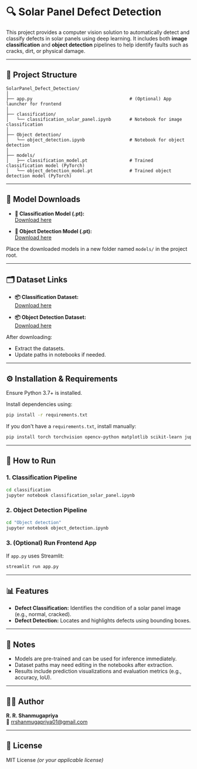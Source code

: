 
# 🔍 Solar Panel Defect Detection

This project provides a computer vision solution to automatically detect and classify defects in solar panels using deep learning. It includes both **image classification** and **object detection** pipelines to help identify faults such as cracks, dirt, or physical damage.

---

## 📂 Project Structure

```
SolarPanel_Defect_Detection/
│
├── app.py                                     # (Optional) App launcher for frontend
│
├── classification/
│   └── classification_solar_panel.ipynb       # Notebook for image classification
│
├── Object detection/
│   └── object_detection.ipynb                 # Notebook for object detection
│
├── models/
│   ├── classification_model.pt                # Trained classification model (PyTorch)
│   └── object_detection_model.pt              # Trained object detection model (PyTorch)
```

---

## 🧠 Model Downloads

- **🔗 Classification Model (.pt):**  
  [Download here](https://drive.google.com/file/d/1T_gGiShiKLGOYHnvHGQCSuNAX7bL48qo/view?usp=sharing)

- **🔗 Object Detection Model (.pt):**  
  [Download here](https://drive.google.com/file/d/1pAu72yp_zaxMmtF1poAFX6x6oglPSB7l/view?usp=sharing)

Place the downloaded models in a new folder named `models/` in the project root.

---

## 🗂️ Dataset Links

- **📦 Classification Dataset:**  
  [Download here](https://drive.google.com/file/d/1tz5DGh3N4MHcJxtb_Be6M6uqsURVyk7s/view?usp=sharing)

- **📦 Object Detection Dataset:**  
  [Download here](https://drive.google.com/file/d/1ejQdoYZGT6T0RTt2BBYLJw_ld-TeO5Jl/view?usp=sharing)

After downloading:
- Extract the datasets.
- Update paths in notebooks if needed.

---

## ⚙️ Installation & Requirements

Ensure Python 3.7+ is installed.

Install dependencies using:

```bash
pip install -r requirements.txt
```

If you don't have a `requirements.txt`, install manually:

```bash
pip install torch torchvision opencv-python matplotlib scikit-learn jupyter notebook
```

---

## 🚀 How to Run

### 1. **Classification Pipeline**

```bash
cd classification
jupyter notebook classification_solar_panel.ipynb
```

### 2. **Object Detection Pipeline**

```bash
cd "Object detection"
jupyter notebook object_detection.ipynb
```

### 3. **(Optional) Run Frontend App**

If `app.py` uses Streamlit:

```bash
streamlit run app.py
```

---

## 📊 Features

- **Defect Classification:** Identifies the condition of a solar panel image (e.g., normal, cracked).
- **Defect Detection:** Locates and highlights defects using bounding boxes.

---

## 📌 Notes

- Models are pre-trained and can be used for inference immediately.
- Dataset paths may need editing in the notebooks after extraction.
- Results include prediction visualizations and evaluation metrics (e.g., accuracy, IoU).

---

## 👩‍💻 Author

**R. R. Shanmugapriya**  
📧 rrshanmugapriya01@gmail.com

---

## 📄 License

MIT License *(or your applicable license)*

